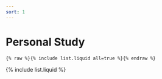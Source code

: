 ```yaml
---
sort: 1
---
```


# Personal Study

```
{% raw %}{% include list.liquid all=true %}{% endraw %}
```

<!-- {% include list.liquid all=true %} -->
{% include list.liquid %}
